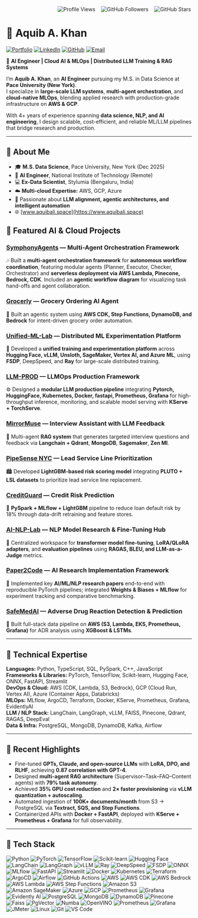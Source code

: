 <div align="left">
  <marquee behavior="alternate" scrollamount="3">
    <img src="https://komarev.com/ghpvc/?username=smaliaquib&color=blue" alt="Profile Views" />
    &nbsp;&nbsp;
    <img src="https://img.shields.io/github/followers/smaliaquib?style=social" alt="GitHub Followers" />
    &nbsp;&nbsp;
    <img src="https://img.shields.io/github/stars/smaliaquib?style=social" alt="GitHub Stars" />
  </marquee>
</div>

# 👋 Aquib A. Khan

[![Portfolio](https://img.shields.io/badge/Portfolio-000000?style=flat-square&logo=vercel&logoColor=white)](https://www.aquibali.space)
[![LinkedIn](https://img.shields.io/badge/LinkedIn-0A66C2?style=flat-square&logo=linkedin&logoColor=white)](https://www.linkedin.com/in/smaliaquib)
[![GitHub](https://img.shields.io/badge/GitHub-181717?style=flat-square&logo=github&logoColor=white)](https://github.com/smaliaquib)
[![Email](https://img.shields.io/badge/Email-D14836?style=flat-square&logo=gmail&logoColor=white)](mailto:aquibalicool3@gmail.com)

🤖 **AI Engineer | Cloud AI & MLOps | Distributed LLM Training & RAG Systems**

I’m **Aquib A. Khan**, an **AI Engineer** pursuing my M.S. in Data Science at **Pace University (New York)**.  
I specialize in **large-scale LLM systems**, **multi-agent orchestration**, and **cloud-native MLOps**, blending applied research with production-grade infrastructure on **AWS & GCP**.  

With 4+ years of experience spanning **data science, NLP, and AI engineering**, I design scalable, cost-efficient, and reliable ML/LLM pipelines that bridge research and production.

---

## 🧠 About Me

- 🎓 **M.S. Data Science**, Pace University, New York (Dec 2025)  
- 💼 **AI Engineer**, National Institute of Technology (Remote)  
- 💻 **Ex-Data Scientist**, Stylumia (Bengaluru, India)  
- ☁️ **Multi-cloud Expertise:** AWS, GCP, Azure  
- 🎯 Passionate about **LLM alignment, agentic architectures, and intelligent automation**  
- 🌐 [www.aquibali.space](https://www.aquibali.space)


## 🚀 Featured AI & Cloud Projects

### [SymphonyAgents](https://github.com/smaliaquib/SymphonyAgents) — Multi-Agent Orchestration Framework

🎶 Built a **multi-agent orchestration framework** for **autonomous workflow coordination**, featuring modular agents (Planner, Executor, Checker, Orchestrator) and **serverless deployment via AWS Lambda, Pinecone, Bedrock, CDK**. Included an **agentic workflow diagram** for visualizing task hand-offs and agent collaboration.

### [Grocerly](https://github.com/smaliaquib/Grocerly) — Grocery Ordering AI Agent  
🛒 Built an agentic system using **AWS CDK, Step Functions, DynamoDB, and Bedrock** for intent-driven grocery order automation.

### [Unified-ML-Lab](https://github.com/smaliaquib/unified-ml-lab) — Distributed ML Experimentation Platform  
🧩 Developed a **unified training and experimentation platform** across **Hugging Face, vLLM, Unsloth, SageMaker, Vertex AI, and Azure ML**, using **FSDP**, DeepSpeed, and **Ray** for large-scale distributed training.

### [LLM-PROD](https://github.com/smaliaquib/LLM-PROD) — LLMOps Production Framework  
⚙️ Designed a **modular LLM production pipeline** integrating **Pytorch, HuggingFace, Kubernetes, Docker, fastapi, Prometheus, Grafana** for high-throughput inference, monitoring, and scalable model serving with **KServe + TorchServe**.

### [MirrorMuse](https://github.com/smaliaquib/MirrorMuse) — Interview Assistant with LLM Feedback  
💬 Multi-agent **RAG system** that generates targeted interview questions and feedback via **Langchain + Qdrant**, **MongoDB**, **Sagemaker**, **Zen Ml**.

### [PipeSense NYC](https://github.com/smaliaquib/PipeSense) — Lead Service Line Prioritization  
🏙️ Developed **LightGBM-based risk scoring model** integrating **PLUTO + LSL datasets** to prioritize lead service line replacement.

### [CreditGuard](https://github.com/smaliaquib/CreditGuard) — Credit Risk Prediction  
🏦 **PySpark + MLflow + LightGBM** pipeline to reduce loan default risk by 18% through data-drift retraining and feature stores.

### [AI-NLP-Lab](https://github.com/smaliaquib/AI-NLP-Lab) — NLP Model Research & Fine-Tuning Hub  
🧠 Centralized workspace for **transformer model fine-tuning**, **LoRA/QLoRA adapters**, and **evaluation pipelines** using **RAGAS, BLEU, and LLM-as-a-Judge** metrics.

### [Paper2Code](https://github.com/smaliaquib/Paper2Code) — AI Research Implementation Framework  
📄 Implemented key **AI/ML/NLP research papers** end-to-end with reproducible PyTorch pipelines; integrated **Weights & Biases + MLflow** for experiment tracking and comparative benchmarking.

### [SafeMedAI](https://github.com/smaliaquib/SafeMedAI) — Adverse Drug Reaction Detection & Prediction  
🧬 Built full-stack data pipeline on **AWS (S3, Lambda, EKS, Prometheus, Grafana)** for ADR analysis using **XGBoost & LSTMs**.

---


## 🧩 Technical Expertise

**Languages:** Python, TypeScript, SQL, PySpark, C++, JavaScript  
**Frameworks & Libraries:** PyTorch, TensorFlow, Scikit-learn, Hugging Face, ONNX, FastAPI, Streamlit  
**DevOps & Cloud:** AWS (CDK, Lambda, S3, Bedrock), GCP (Cloud Run, Vertex AI), Azure (Container Apps, Databricks)  
**MLOps:** MLflow, ArgoCD, Terraform, Docker, KServe, Prometheus, Grafana, EvidentlyAI  
**LLM / NLP Stack:** LangChain, LangGraph, vLLM, FAISS, Pinecone, Qdrant, RAGAS, DeepEval  
**Data & Infra:** PostgreSQL, MongoDB, DynamoDB, Kafka, Airflow  

---

## 🧪 Recent Highlights

- Fine-tuned **GPTs, Claude, and open-source LLMs** with **LoRA, DPO, and RLHF**, achieving **0.87 correlation with GPT-4**.  
- Designed **multi-agent RAG architecture** (Supervisor–Task–FAQ–Content agents) with **79% task autonomy**.  
- Achieved **35% GPU cost reduction** and **2× faster provisioning** via **vLLM quantization + autoscaling**.  
- Automated ingestion of **100K+ documents/month** from S3 → PostgreSQL via **Textract, SQS, and Step Functions**.  
- Containerized APIs with **Docker + FastAPI**, deployed with **KServe + Prometheus + Grafana** for full observability.  

---

## 🧰 Tech Stack  

![Python](https://img.shields.io/badge/Python-3776AB?style=for-the-badge&logo=python)
![PyTorch](https://img.shields.io/badge/PyTorch-EE4C2C?style=for-the-badge&logo=pytorch)
![TensorFlow](https://img.shields.io/badge/TensorFlow-FF6F00?style=for-the-badge&logo=tensorflow)
![Scikit-learn](https://img.shields.io/badge/Scikit--learn-F7931E?style=for-the-badge&logo=scikitlearn)
![Hugging Face](https://img.shields.io/badge/Hugging%20Face-FFD54F?style=for-the-badge&logo=huggingface)
![LangChain](https://img.shields.io/badge/LangChain-FF9900?style=for-the-badge)
![LangGraph](https://img.shields.io/badge/LangGraph-4A90E2?style=for-the-badge)
![vLLM](https://img.shields.io/badge/vLLM-000000?style=for-the-badge)
![Ray](https://img.shields.io/badge/Ray-0288D1?style=for-the-badge)
![DeepSpeed](https://img.shields.io/badge/DeepSpeed-00897B?style=for-the-badge)
![FSDP](https://img.shields.io/badge/FSDP-607D8B?style=for-the-badge)
![ONNX](https://img.shields.io/badge/ONNX-005CED?style=for-the-badge&logo=onnx)
![MLflow](https://img.shields.io/badge/MLflow-0194E2?style=for-the-badge&logo=mlflow)
![FastAPI](https://img.shields.io/badge/FastAPI-009688?style=for-the-badge&logo=fastapi)
![Streamlit](https://img.shields.io/badge/Streamlit-FF4B4B?style=for-the-badge&logo=streamlit)
![Docker](https://img.shields.io/badge/Docker-2496ED?style=for-the-badge&logo=docker)
![Kubernetes](https://img.shields.io/badge/Kubernetes-326CE5?style=for-the-badge&logo=kubernetes)
![Terraform](https://img.shields.io/badge/Terraform-844FBA?style=for-the-badge&logo=terraform)
![ArgoCD](https://img.shields.io/badge/ArgoCD-F47C2C?style=for-the-badge)
![Airflow](https://img.shields.io/badge/Airflow-017CEE?style=for-the-badge&logo=apacheairflow)
![GitHub Actions](https://img.shields.io/badge/GitHub%20Actions-2088FF?style=for-the-badge&logo=githubactions)
![AWS](https://img.shields.io/badge/AWS-FF9900?style=for-the-badge&logo=amazonaws)
![AWS CDK](https://img.shields.io/badge/AWS%20CDK-232F3E?style=for-the-badge&logo=awsamplify)
![AWS Bedrock](https://img.shields.io/badge/AWS%20Bedrock-FF9900?style=for-the-badge)
![AWS Lambda](https://img.shields.io/badge/AWS%20Lambda-FF9900?style=for-the-badge&logo=awslambda)
![AWS Step Functions](https://img.shields.io/badge/AWS%20Step%20Functions-232F3E?style=for-the-badge)
![Amazon S3](https://img.shields.io/badge/Amazon%20S3-569A31?style=for-the-badge&logo=amazons3)
![Amazon SageMaker](https://img.shields.io/badge/Amazon%20SageMaker-232F3E?style=for-the-badge&logo=amazonsagemaker)
![Azure](https://img.shields.io/badge/Azure-0078D4?style=for-the-badge&logo=microsoftazure)
![GCP](https://img.shields.io/badge/GCP-4285F4?style=for-the-badge&logo=googlecloud)
![Prometheus](https://img.shields.io/badge/Prometheus-E6522C?style=for-the-badge&logo=prometheus)
![Grafana](https://img.shields.io/badge/Grafana-F46800?style=for-the-badge&logo=grafana)
![Evidently AI](https://img.shields.io/badge/Evidently%20AI-000000?style=for-the-badge)
![PostgreSQL](https://img.shields.io/badge/PostgreSQL-316192?style=for-the-badge&logo=postgresql)
![MongoDB](https://img.shields.io/badge/MongoDB-47A248?style=for-the-badge&logo=mongodb)
![DynamoDB](https://img.shields.io/badge/DynamoDB-4053D6?style=for-the-badge&logo=amazondynamodb)
![Pinecone](https://img.shields.io/badge/Pinecone-00A699?style=for-the-badge)
![Faiss](https://img.shields.io/badge/Faiss-263238?style=for-the-badge)
![PgVector](https://img.shields.io/badge/PgVector-008080?style=for-the-badge)
![Numba](https://img.shields.io/badge/Numba-00BFA5?style=for-the-badge)
![OpenVINO](https://img.shields.io/badge/OpenVINO-0071C5?style=for-the-badge)
![Prometheus](https://img.shields.io/badge/Prometheus-E6522C?style=for-the-badge&logo=prometheus)
![Grafana](https://img.shields.io/badge/Grafana-F46800?style=for-the-badge&logo=grafana)
![JMeter](https://img.shields.io/badge/Apache%20JMeter-D22128?style=for-the-badge&logo=apache)
![Linux](https://img.shields.io/badge/Linux-FCC624?style=for-the-badge&logo=linux)
![Git](https://img.shields.io/badge/Git-F05032?style=for-the-badge&logo=git)
![VS Code](https://img.shields.io/badge/VS%20Code-007ACC?style=for-the-badge&logo=visualstudiocode)
